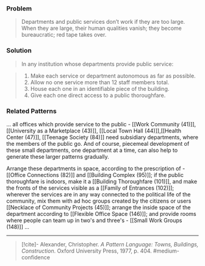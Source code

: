 ### Problem
>Departments and public services don’t work if they are too large. When they are large, their human qualities vanish; they become bureaucratic; red tape takes over.

### Solution
>In any institution whose departments provide public service:

>1. Make each service or department autonomous as far as possible.
>2. Allow no one service more than 12 staff members total.
>3. House each one in an identifiable piece of the building.
>4. Give each one direct access to a public thoroughfare.

### Related Patterns
... all offices which provide service to the public - [[Work Community (41)]], [[University as a Marketplace (43)]], [[Local Town Hall (44)]],[[Health Center (47)]], [[Teenage Society (84)]] need subsidiary departments, where the members of the public go. And of course, piecemeal development of these small departments, one department at a time, can also help to generate these larger patterns gradually.

Arrange these departments in space, according to the prescription of - [[Office Connections (82)]] and [[Building Complex (95)]]; if the public thoroughfare is indoors, make it a [[Building Thoroughfare (101)]], and make the fronts of the services visible as a [[Family of Entrances (102)]]; wherever the services are in any way connected to the political life of the community, mix them with ad hoc groups created by the citizens or users [[Necklace of Community Projects (45)]]; arrange the inside space of the department according to [[Flexible Office Space (146)]]; and provide rooms where people can team up in two's and three's - [[Small Work Groups (148)]] ...

---
> [!cite]- Alexander, Christopher. _A Pattern Language: Towns, Buildings, Construction_. Oxford University Press, 1977, p. 404.
> #medium-confidence 